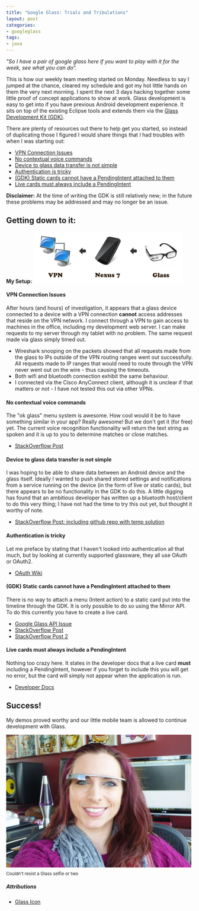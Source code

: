 ```yaml
---
title: "Google Glass: Trials and Tribulations"
layout: post
categories:
- googleglass
tags:
- java
---
```


_"So I have a pair of google glass here if you want to play with it for the week, see what you can do"._ 

This is how our weekly team meeting started on Monday. Needless to say I jumped at the chance, cleared my schedule and got 
my hot little hands on them the very next morning. I spent the next 3 days hacking together some little proof of concept 
applications to show at work. Glass development is easy to get into if you have previous Android development experience. 
It sits on top of the existing Eclipse tools and extends them via the 
[Glass Development Kit (GDK)](https://developers.google.com/glass/develop/gdk/). 

There are plenty of resources out there to 
help get you started, so instead of duplicating those I figured I would share things that I had troubles with when I was starting out:

* [VPN Connection Issues](#VPNConnectionIssues)
* [No contextual voice commands](#Nocontextual)
* [Device to glass data transfer is not simple](#datatransfer)
* [Authentication is tricky](#Authentication)
* [(GDK) Static cards cannot have a PendingIntent attached to them](#Staticcards)
* [Live cards must always include a PendingIntent](#Livecards)

<!-- more -->

<div class="alert alert-info">
<b>Disclaimer:</b> At the time of writing the GDK is still relatively new; in the future these problems may be addressed and may no longer be an issue.
</div>

## Getting down to it:
**My Setup:**
<img class="img-responsive" src="/img/blog/2014-03-vpn_issue.png" width="400" style="border: 0px">

<a name="VPNConnectionIssues"></a>
#### VPN Connection Issues
After hours (and hours) of investigation, it appears that a glass device connected to a device with a VPN connection 
**cannot** access addresses that reside on the VPN network. I connect through a VPN to gain access to machines in the office, 
including my development web server. I can make requests to my server through my tablet with no problem. The same request made 
via glass simply timed out.



* Wireshark snooping on the packets showed that all requests made from the glass to IPs outside of the VPN routing ranges went out 
successfully. All requests made to IP ranges that would need to route through the VPN never went out on the wire - thus causing the 
timeouts.
* Both wifi and bluetooth connection exhibit the same behaviour.
* I connected via the Cisco AnyConnect client, although it is unclear if that matters or not - I have not tested this out via other VPNs. 

<a name="Nocontextual"></a>
#### No contextual voice commands
The "ok glass" menu system is awesome. How cool would it be to have something similar in your app? Really awesome! But we don't get
it (for free) yet. The current voice recognition functionality will return the text string as spoken and it is up to you to determine matches or 
close matches.

* [StackOverflow Post](http://stackoverflow.com/questions/20133577/adding-the-ok-glass-contextual-voice-menu-within-an-immersion-activity)

<a name="datatransfer"></a>
#### Device to glass data transfer is not simple
I was hoping to be able to share data between an Android device and the glass itself. Ideally I wanted to push shared stored settings
and notifications from a service running on the device (in the form of live or static cards), but there appears to be no functionality 
in the GDK to do this. A little digging has found that an ambitious developer has written up a bluetooth host/client to do this very 
thing; I have not had the time to try this out yet, but thought it worthy of note.

* [StackOverflow Post: including github repo with temp solution](http://stackoverflow.com/questions/20336968/google-glass-gdk-how-to-communicate-with-android-device)

<a name="Authentication"></a>
#### Authentication is tricky
Let me preface by stating that I haven't looked into authentication all that much, but by looking at currently supported glassware, they 
all use OAuth or OAuth2. 

* [OAuth Wiki](http://en.wikipedia.org/wiki/OAuth)

<a name="Staticcards"></a>
#### (GDK) Static cards cannot have a PendingIntent attached to them
There is no way to attach a menu (Intent action) to a static card put into the timeline through the GDK. It is only possible
to do so using the Mirror API. To do this currently you have to create a live card. 

* [Google Glass API Issue](https://code.google.com/p/google-glass-api/issues/detail?id=320)
* [StackOverflow Post](http://stackoverflow.com/questions/20719578/how-to-assign-menu-items-to-card-inserted-using-timelinemanager)
* [StackOverflow Post 2](http://stackoverflow.com/questions/20697656/static-card-with-pending-intent-in-timelinemanager)

<a name="Livecards"></a>
#### Live cards must always include a PendingIntent
Nothing too crazy here. It states in the developer docs that a live card **must** including a PendingIntent, however if you forget to 
include this you will get no error, but the card will simply not appear when the application is run.

* [Developer Docs](https://developers.google.com/glass/develop/gdk/ui/live-cards)

## Success!
My demos proved worthy and our little mobile team is allowed to continue development with Glass.

<img class="img-responsive" src="/img/blog/2014-03-Glass.jpg" width="500" height="358">
<sub>Couldn't resist a Glass selfie or two</sub>

##### Attributions
* [Glass Icon](http://www.aha-soft.com) 


